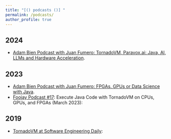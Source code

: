 ```yaml
---
title: "[() podcasts ()] "
permalink: /podcasts/
author_profile: true
---
```



## 2024
- [Adam Bien Podcast with Juan Fumero: TornadoVM, Paravox.ai: Java, AI, LLMs and Hardware Acceleration](https://airhacks.fm/#episode_282).

## 2023

- [Adam Bien Podcast with Juan Fumero: FPGAs, GPUs or Data Science with Java](https://airhacks.fm/#episode_250).
- [Foojay Podcast #17](https://medium.com/javarevisited/foojay-podcast-17-execute-java-code-with-tornadovm-on-cpus-gpus-and-fpgas-d924cc2e34d2): Execute Java Code with TornadoVM on CPUs, GPUs, and FPGAs (March 2023):

## 2019
- [TornadoVM at Software Engineering Daily](https://softwareengineeringdaily.com/2020/09/21/tornadovm-accelerating-java-with-gpus-with-juan-fumero/):